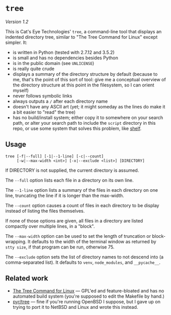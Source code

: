 `tree`
======

_Version 1.2_

This is Cat's Eye Technologies' `tree`, a command-line tool that displays an
indented directory tree, similar to "The Tree Command for Linux" except simpler.
It:

*   is written in Python (tested with 2.7.12 and 3.5.2)
*   is small and has no dependencies besides Python
*   is in the public domain (see `UNLICENSE`)
*   is really quite crude
*   displays a summary of the directory structure by default (because to
    me, that's the point of this sort of tool: give me a conceptual overview of
    the directory structure at this point in the filesystem, so I can orient
    myself)
*   never follows symbolic links
*   always outputs a `/` after each directory name
*   doesn't have any ASCII art (yet; it might someday as the lines do make
    it a bit easier to "read" the tree)
*   has no build/install system; either copy it to somewhere on your
    search path, or alter your search path to include the `script` directory
    in this repo, or use some system that solves this problem, like
    [shelf](http://catseye.tc/node/shelf).

Usage
-----

    tree [-f|--full] [-1|--1-line] [-c|--count]
         [-w|--max-width <int>] [-x|--exclude <list>] [DIRECTORY]

If DIRECTORY is not supplied, the current directory is assumed.

The `--full` option lists each file in a directory on its own line.

The `--1-line` option lists a summary of the files in each directory
on one line, truncating the line if it is longer than the max-width.

The `--count` option causes a count of files in each directory to
be display instead of listing the files themselves.

If none of those options are given, all files in a directory are
listed compactly over multiple lines, in a "block".

The `--max-width` option can be used to set the length of truncation
or block-wrapping.  It defaults to the width of the terminal window
as returned by `stty size`, if that program can be run, otherwise 75.

The `--exclude` option sets the list of directory names to not descend
into (a comma-separated list).  It defaults to `venv`, `node_modules`,
and `__pycache__`.

Related work
------------

*   [The Tree Command for Linux](http://mama.indstate.edu/users/ice/tree/) —
    GPL'ed and feature-bloated and has no automated build system (you're
    supposed to edit the Makefile by hand.)
*   [pyr/tree](https://github.com/pyr/tree) — fine if you're running OpenBSD
    I suppose, but I gave up on trying to port it to NetBSD and Linux and
    wrote this instead.
